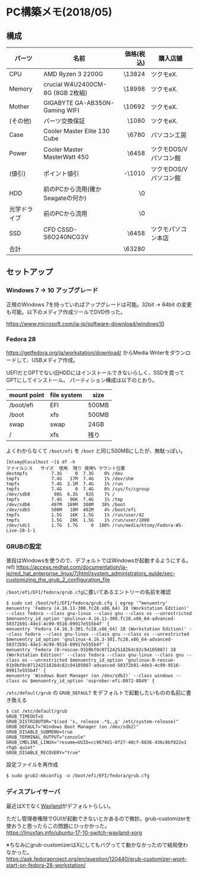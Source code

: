 PC構築メモ(2018/05)
==================

構成
----

パーツ | 名前 | 価格(税込) | 購入店舗
------|------|----------:|--------
CPU | AMD Ryzen 3 2200G | \13824 | ツクモeX.
Memory | crucial W4U2400CM-8G (8GB 2枚組) | \18998 | ツクモeX.
Mother | GIGABYTE GA-AB350N-Gaming WIFI | \10692 | ツクモeX.
(その他)  | パーツ交換保証 | \1080 | ツクモeX.
Case | Cooler Master Elite 130 Cube | \6780 | パソコン工房
Power | Cooler Master MasterWatt 450 | \6458 | ツクモDOS/Vパソコン館
(値引) | ポイント値引 | -\1010 |  ツクモDOS/Vパソコン館
HDD | 前のPCから流用(確かSeagateの何か) | \0 | 
光学ドライブ | 前のPCから流用 | \0 | 
SSD | CFD CSSD-S6O240NCG3V | \6458 | ツクモパソコン本店
合計 | | \63280 | 

セットアップ
----------
### Windows 7 -> 10 アップグレード
正規のWindows 7を持っていればアップグレードは可能。32bit -> 64bit の変更も可能。以下のメディア作成ツールでDVD作った。

https://www.microsoft.com/ja-jp/software-download/windows10

### Fedora 28
https://getfedora.org/ja/workstation/download/ からMedia Writerをダウンロードして、USBメディア作成。

UEFIだとGPTでない旧HDDにはインストールできないらしく、SSDを買ってGPTにしてインストール。
パーティション構成は以下のとおり。

mount point | file system | size
------------|-------------|------
/boot/efi | EFI | 500MB
/boot | xfs | 500MB
swap | swap | 24GB
/ | xfs | 残り

よくわからなくて `/boot/efi` を `/boot` と同じ500MBにしたが、無駄っぽい。
```
[ktsmy@localhost ~]$ df -h
ファイルシス   サイズ  使用  残り 使用% マウント位置
devtmpfs         7.3G     0  7.3G    0% /dev
tmpfs            7.4G   17M  7.4G    1% /dev/shm
tmpfs            7.4G  2.1M  7.4G    1% /run
tmpfs            7.4G     0  7.4G    0% /sys/fs/cgroup
/dev/sdb8         98G  6.3G   92G    7% /
tmpfs            7.4G   96K  7.4G    1% /tmp
/dev/sdb6        497M  189M  308M   38% /boot
/dev/sdb5        500M   18M  482M    4% /boot/efi
tmpfs            1.5G   16K  1.5G    1% /run/user/42
tmpfs            1.5G   28K  1.5G    1% /run/user/1000
/dev/sdc1        1.7G  1.7G     0  100% /run/media/ktsmy/Fedora-WS-Live-28-1-1
```

### GRUBの設定
普段はWindowsを使うので、デフォルトではWindowsが起動するようにする。  
ref) https://access.redhat.com/documentation/ja-jp/red_hat_enterprise_linux/7/html/system_administrators_guide/sec-customizing_the_grub_2_configuration_file

`/boot/efi/EFI/fedora/grub.cfg`に書いてあるエントリーの名前を確認
```
$ sudo cat /boot/efi/EFI/fedora/grub.cfg | egrep '^menuentry'
menuentry 'Fedora (4.16.11-300.fc28.x86_64) 28 (Workstation Edition)' --class fedora --class gnu-linux --class gnu --class os --unrestricted $menuentry_id_option 'gnulinux-4.16.11-300.fc28.x86_64-advanced-50372b91-4de3-4c99-9516-09917e555b4f' {
menuentry 'Fedora (4.16.3-301.fc28.x86_64) 28 (Workstation Edition)' --class fedora --class gnu-linux --class gnu --class os --unrestricted $menuentry_id_option 'gnulinux-4.16.3-301.fc28.x86_64-advanced-50372b91-4de3-4c99-9516-09917e555b4f' {
menuentry 'Fedora (0-rescue-91b9bf0c07124251826dc82c94105087) 28 (Workstation Edition)' --class fedora --class gnu-linux --class gnu --class os --unrestricted $menuentry_id_option 'gnulinux-0-rescue-91b9bf0c07124251826dc82c94105087-advanced-50372b91-4de3-4c99-9516-09917e555b4f' {
menuentry 'Windows Boot Manager (on /dev/sdb2)' --class windows --class os $menuentry_id_option 'osprober-efi-D072-8D49' {
```
`/etc/default/grub` の `GRUB_DEFAULT` をデフォルトで起動したいものの名前に書き換える
```
$ cat /etc/default/grub 
GRUB_TIMEOUT=5
GRUB_DISTRIBUTOR="$(sed 's, release .*$,,g' /etc/system-release)"
GRUB_DEFAULT="Windows Boot Manager (on /dev/sdb2)"
GRUB_DISABLE_SUBMENU=true
GRUB_TERMINAL_OUTPUT="console"
GRUB_CMDLINE_LINUX="resume=UUID=cc9674d1-8f27-40cf-8836-436c0bf822e1 rhgb quiet"
GRUB_DISABLE_RECOVERY="true"
```
設定ファイルを再作成
```
$ sudo grub2-mkconfig -o /boot/efi/EFI/fedora/grub.cfg
```

### ディスプレイサーバ
最近はXでなく[Wayland](https://ja.wikipedia.org/wiki/Wayland)がデフォルトらしい。

ただし管理者権限でGUIが起動できないとかあるので微妙。grub-customizerを使おうと思ったらこの問題にひっかかった。  
https://linuxfan.info/ubuntu-17-10-switch-wayland-xorg

※ちなみにgrub-customizerはXにしてもバグってて動かなかったので結局使わなかった。  
https://ask.fedoraproject.org/en/question/120440/grub-customizer-wont-start-on-fedora-28-workstation/
